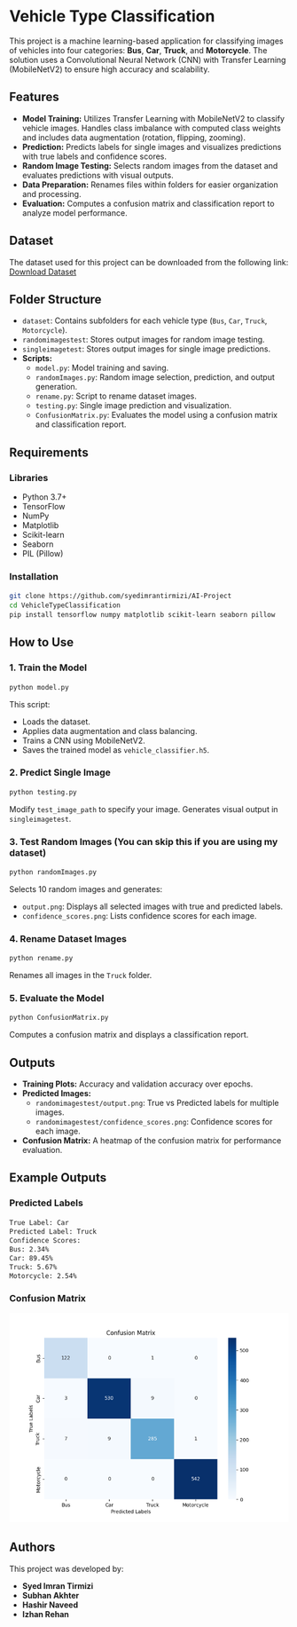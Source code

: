 # Vehicle Type Classification

This project is a machine learning-based application for classifying images of vehicles into four categories: **Bus**, **Car**, **Truck**, and **Motorcycle**. The solution uses a Convolutional Neural Network (CNN) with Transfer Learning (MobileNetV2) to ensure high accuracy and scalability.

## Features

- **Model Training:** Utilizes Transfer Learning with MobileNetV2 to classify vehicle images. Handles class imbalance with computed class weights and includes data augmentation (rotation, flipping, zooming).
- **Prediction:** Predicts labels for single images and visualizes predictions with true labels and confidence scores.
- **Random Image Testing:** Selects random images from the dataset and evaluates predictions with visual outputs.
- **Data Preparation:** Renames files within folders for easier organization and processing.
- **Evaluation:** Computes a confusion matrix and classification report to analyze model performance.

## Dataset

The dataset used for this project can be downloaded from the following link:
[Download Dataset](<https://drive.google.com/drive/folders/1hpdSMkNkjEXOOlL6qusAZnkRv6Rf9RED>)

## Folder Structure

- `dataset`: Contains subfolders for each vehicle type (`Bus`, `Car`, `Truck`, `Motorcycle`).
- `randomimagestest`: Stores output images for random image testing.
- `singleimagetest`: Stores output images for single image predictions.
- **Scripts:**
  - `model.py`: Model training and saving.
  - `randomImages.py`: Random image selection, prediction, and output generation.
  - `rename.py`: Script to rename dataset images.
  - `testing.py`: Single image prediction and visualization.
  - `ConfusionMatrix.py`: Evaluates the model using a confusion matrix and classification report.

## Requirements

### Libraries

- Python 3.7+
- TensorFlow
- NumPy
- Matplotlib
- Scikit-learn
- Seaborn
- PIL (Pillow)

### Installation

```bash
git clone https://github.com/syedimrantirmizi/AI-Project
cd VehicleTypeClassification
pip install tensorflow numpy matplotlib scikit-learn seaborn pillow
```

## How to Use

### 1. Train the Model

```bash
python model.py
```

This script:

- Loads the dataset.
- Applies data augmentation and class balancing.
- Trains a CNN using MobileNetV2.
- Saves the trained model as `vehicle_classifier.h5`.

### 2. Predict Single Image

```bash
python testing.py
```

Modify `test_image_path` to specify your image. Generates visual output in `singleimagetest`.

### 3. Test Random Images (You can skip this if you are using my dataset)

```bash
python randomImages.py
```

Selects 10 random images and generates:

- `output.png`: Displays all selected images with true and predicted labels.
- `confidence_scores.png`: Lists confidence scores for each image.

### 4. Rename Dataset Images

```bash
python rename.py
```

Renames all images in the `Truck` folder.

### 5. Evaluate the Model

```bash
python ConfusionMatrix.py
```

Computes a confusion matrix and displays a classification report.

## Outputs

- **Training Plots:** Accuracy and validation accuracy over epochs.
- **Predicted Images:**
  - `randomimagestest/output.png`: True vs Predicted labels for multiple images.
  - `randomimagestest/confidence_scores.png`: Confidence scores for each image.
- **Confusion Matrix:** A heatmap of the confusion matrix for performance evaluation.

## Example Outputs

### Predicted Labels

```plaintext
True Label: Car
Predicted Label: Truck
Confidence Scores:
Bus: 2.34%
Car: 89.45%
Truck: 5.67%
Motorcycle: 2.54%
```

### Confusion Matrix

![Confusion Matrix Heatmap](confusionMatrix.png)

## Authors

This project was developed by:

- **Syed Imran Tirmizi**
- **Subhan Akhter**
- **Hashir Naveed**
- **Izhan Rehan**
